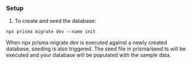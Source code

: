 ### Setup

1. To create and seed the database:

`npx prisma migrate dev --name init`

When npx prisma migrate dev is executed against a newly created database, seeding is also triggered. The seed file in prisma/seed.ts will be executed and your database will be populated with the sample data.
